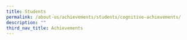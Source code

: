 ```yaml
---
title: Students
permalink: /about-us/achievements/students/cognitive-achievements/
description: ""
third_nav_title: Achievements
---
```

